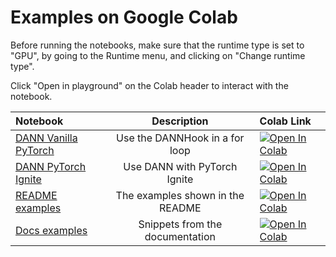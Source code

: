 # Examples on Google Colab

Before running the notebooks, make sure that the runtime type is set to "GPU", by going to the Runtime menu, and clicking on "Change runtime type".

Click "Open in playground" on the Colab header to interact with the notebook.

|Notebook|Description|Colab Link|
|:---|:---:|:---|
[DANN Vanilla PyTorch](https://github.com/KevinMusgrave/pytorch-adapt/blob/main/examples/notebooks/DANNVanilla.ipynb) | Use the DANNHook in a for loop |[![Open In Colab](https://colab.research.google.com/assets/colab-badge.svg)](https://colab.research.google.com/github/KevinMusgrave/pytorch-adapt/blob/main/examples/notebooks/DANNVanilla.ipynb)
[DANN PyTorch Ignite](https://github.com/KevinMusgrave/pytorch-adapt/blob/main/examples/notebooks/DANNIgnite.ipynb) | Use DANN with PyTorch Ignite |[![Open In Colab](https://colab.research.google.com/assets/colab-badge.svg)](https://colab.research.google.com/github/KevinMusgrave/pytorch-adapt/blob/main/examples/notebooks/DANNIgnite.ipynb)
[README examples](https://github.com/KevinMusgrave/pytorch-adapt/blob/main/examples/notebooks/README_examples.ipynb) | The examples shown in the README |[![Open In Colab](https://colab.research.google.com/assets/colab-badge.svg)](https://colab.research.google.com/github/KevinMusgrave/pytorch-adapt/blob/main/examples/notebooks/README_examples.ipynb)
[Docs examples](https://github.com/KevinMusgrave/pytorch-adapt/blob/main/examples/notebooks/docs_examples.ipynb) | Snippets from the documentation |[![Open In Colab](https://colab.research.google.com/assets/colab-badge.svg)](https://colab.research.google.com/github/KevinMusgrave/pytorch-adapt/blob/main/examples/notebooks/docs_examples.ipynb)